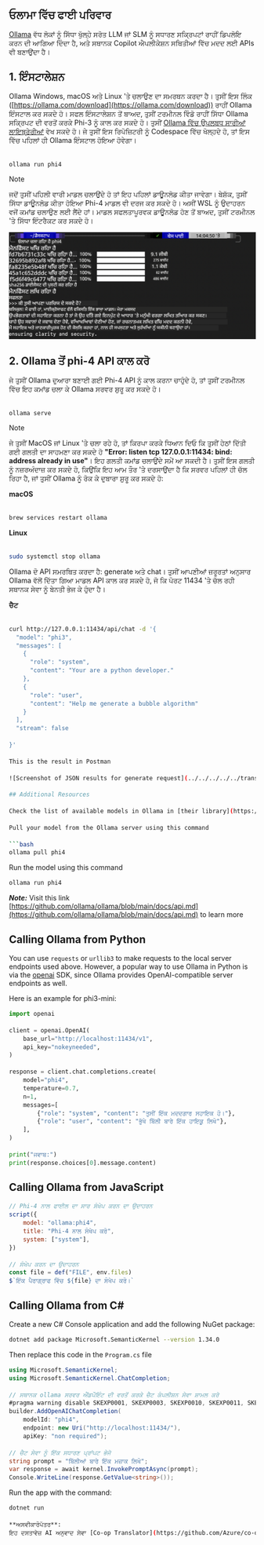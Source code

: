 <!--
CO_OP_TRANSLATOR_METADATA:
{
  "original_hash": "0b38834693bb497f96bf53f0d941f9a1",
  "translation_date": "2025-07-16T19:15:04+00:00",
  "source_file": "md/01.Introduction/02/04.Ollama.md",
  "language_code": "pa"
}
-->
## ਓਲਾਮਾ ਵਿੱਚ ਫਾਈ ਪਰਿਵਾਰ

[Ollama](https://ollama.com) ਵੱਧ ਲੋਕਾਂ ਨੂੰ ਸਿੱਧਾ ਖੁੱਲ੍ਹੇ ਸਰੋਤ LLM ਜਾਂ SLM ਨੂੰ ਸਧਾਰਣ ਸਕ੍ਰਿਪਟਾਂ ਰਾਹੀਂ ਡਿਪਲੋਇ ਕਰਨ ਦੀ ਆਗਿਆ ਦਿੰਦਾ ਹੈ, ਅਤੇ ਸਥਾਨਕ Copilot ਐਪਲੀਕੇਸ਼ਨ ਸਥਿਤੀਆਂ ਵਿੱਚ ਮਦਦ ਲਈ APIs ਵੀ ਬਣਾਉਂਦਾ ਹੈ।

## **1. ਇੰਸਟਾਲੇਸ਼ਨ**

Ollama Windows, macOS ਅਤੇ Linux 'ਤੇ ਚਲਾਉਣ ਦਾ ਸਮਰਥਨ ਕਰਦਾ ਹੈ। ਤੁਸੀਂ ਇਸ ਲਿੰਕ ([https://ollama.com/download](https://ollama.com/download)) ਰਾਹੀਂ Ollama ਇੰਸਟਾਲ ਕਰ ਸਕਦੇ ਹੋ। ਸਫਲ ਇੰਸਟਾਲੇਸ਼ਨ ਤੋਂ ਬਾਅਦ, ਤੁਸੀਂ ਟਰਮੀਨਲ ਵਿੰਡੋ ਰਾਹੀਂ ਸਿੱਧਾ Ollama ਸਕ੍ਰਿਪਟ ਦੀ ਵਰਤੋਂ ਕਰਕੇ Phi-3 ਨੂੰ ਕਾਲ ਕਰ ਸਕਦੇ ਹੋ। ਤੁਸੀਂ [Ollama ਵਿੱਚ ਉਪਲਬਧ ਸਾਰੀਆਂ ਲਾਇਬ੍ਰੇਰੀਆਂ](https://ollama.com/library) ਵੇਖ ਸਕਦੇ ਹੋ। ਜੇ ਤੁਸੀਂ ਇਸ ਰਿਪੋਜ਼ਿਟਰੀ ਨੂੰ Codespace ਵਿੱਚ ਖੋਲ੍ਹਦੇ ਹੋ, ਤਾਂ ਇਸ ਵਿੱਚ ਪਹਿਲਾਂ ਹੀ Ollama ਇੰਸਟਾਲ ਹੋਇਆ ਹੋਵੇਗਾ।

```bash

ollama run phi4

```

> [!NOTE]
> ਜਦੋਂ ਤੁਸੀਂ ਪਹਿਲੀ ਵਾਰੀ ਮਾਡਲ ਚਲਾਉਂਦੇ ਹੋ ਤਾਂ ਇਹ ਪਹਿਲਾਂ ਡਾਊਨਲੋਡ ਕੀਤਾ ਜਾਵੇਗਾ। ਬੇਸ਼ੱਕ, ਤੁਸੀਂ ਸਿੱਧਾ ਡਾਊਨਲੋਡ ਕੀਤਾ ਹੋਇਆ Phi-4 ਮਾਡਲ ਵੀ ਦਰਜ ਕਰ ਸਕਦੇ ਹੋ। ਅਸੀਂ WSL ਨੂੰ ਉਦਾਹਰਨ ਵਜੋਂ ਕਮਾਂਡ ਚਲਾਉਣ ਲਈ ਲੈਂਦੇ ਹਾਂ। ਮਾਡਲ ਸਫਲਤਾਪੂਰਵਕ ਡਾਊਨਲੋਡ ਹੋਣ ਤੋਂ ਬਾਅਦ, ਤੁਸੀਂ ਟਰਮੀਨਲ 'ਤੇ ਸਿੱਧਾ ਇੰਟਰੈਕਟ ਕਰ ਸਕਦੇ ਹੋ।

![run](../../../../../translated_images/ollama_run.e9755172b162b381359f8dc8ad0eb1499e13266d833afaf29c47e928d6d7abc5.pa.png)

## **2. Ollama ਤੋਂ phi-4 API ਕਾਲ ਕਰੋ**

ਜੇ ਤੁਸੀਂ Ollama ਦੁਆਰਾ ਬਣਾਈ ਗਈ Phi-4 API ਨੂੰ ਕਾਲ ਕਰਨਾ ਚਾਹੁੰਦੇ ਹੋ, ਤਾਂ ਤੁਸੀਂ ਟਰਮੀਨਲ ਵਿੱਚ ਇਹ ਕਮਾਂਡ ਚਲਾ ਕੇ Ollama ਸਰਵਰ ਸ਼ੁਰੂ ਕਰ ਸਕਦੇ ਹੋ।

```bash

ollama serve

```

> [!NOTE]
> ਜੇ ਤੁਸੀਂ MacOS ਜਾਂ Linux 'ਤੇ ਚਲਾ ਰਹੇ ਹੋ, ਤਾਂ ਕਿਰਪਾ ਕਰਕੇ ਧਿਆਨ ਦਿਓ ਕਿ ਤੁਸੀਂ ਹੇਠਾਂ ਦਿੱਤੀ ਗਈ ਗਲਤੀ ਦਾ ਸਾਹਮਣਾ ਕਰ ਸਕਦੇ ਹੋ **"Error: listen tcp 127.0.0.1:11434: bind: address already in use"**। ਇਹ ਗਲਤੀ ਕਮਾਂਡ ਚਲਾਉਂਦੇ ਸਮੇਂ ਆ ਸਕਦੀ ਹੈ। ਤੁਸੀਂ ਇਸ ਗਲਤੀ ਨੂੰ ਨਜ਼ਰਅੰਦਾਜ਼ ਕਰ ਸਕਦੇ ਹੋ, ਕਿਉਂਕਿ ਇਹ ਆਮ ਤੌਰ 'ਤੇ ਦਰਸਾਉਂਦਾ ਹੈ ਕਿ ਸਰਵਰ ਪਹਿਲਾਂ ਹੀ ਚੱਲ ਰਿਹਾ ਹੈ, ਜਾਂ ਤੁਸੀਂ Ollama ਨੂੰ ਰੋਕ ਕੇ ਦੁਬਾਰਾ ਸ਼ੁਰੂ ਕਰ ਸਕਦੇ ਹੋ:

**macOS**

```bash

brew services restart ollama

```

**Linux**

```bash

sudo systemctl stop ollama

```

Ollama ਦੋ API ਸਮਰਥਿਤ ਕਰਦਾ ਹੈ: generate ਅਤੇ chat। ਤੁਸੀਂ ਆਪਣੀਆਂ ਜ਼ਰੂਰਤਾਂ ਅਨੁਸਾਰ Ollama ਵੱਲੋਂ ਦਿੱਤਾ ਗਿਆ ਮਾਡਲ API ਕਾਲ ਕਰ ਸਕਦੇ ਹੋ, ਜੋ ਕਿ ਪੋਰਟ 11434 'ਤੇ ਚੱਲ ਰਹੀ ਸਥਾਨਕ ਸੇਵਾ ਨੂੰ ਬੇਨਤੀ ਭੇਜ ਕੇ ਹੁੰਦਾ ਹੈ।

**ਚੈਟ**

```bash

curl http://127.0.0.1:11434/api/chat -d '{
  "model": "phi3",
  "messages": [
    {
      "role": "system",
      "content": "Your are a python developer."
    },
    {
      "role": "user",
      "content": "Help me generate a bubble algorithm"
    }
  ],
  "stream": false
  
}'

This is the result in Postman

![Screenshot of JSON results for generate request](../../../../../translated_images/ollama_gen.bda5d4e715366cc9c1cae2956e30bfd55b07b22ca782ef69e680100a9a1fd563.pa.png)

## Additional Resources

Check the list of available models in Ollama in [their library](https://ollama.com/library).

Pull your model from the Ollama server using this command

```bash
ollama pull phi4
```

Run the model using this command

```bash
ollama run phi4
```

***Note:*** Visit this link [https://github.com/ollama/ollama/blob/main/docs/api.md](https://github.com/ollama/ollama/blob/main/docs/api.md) to learn more

## Calling Ollama from Python

You can use `requests` or `urllib3` to make requests to the local server endpoints used above. However, a popular way to use Ollama in Python is via the [openai](https://pypi.org/project/openai/) SDK, since Ollama provides OpenAI-compatible server endpoints as well.

Here is an example for phi3-mini:

```python
import openai

client = openai.OpenAI(
    base_url="http://localhost:11434/v1",
    api_key="nokeyneeded",
)

response = client.chat.completions.create(
    model="phi4",
    temperature=0.7,
    n=1,
    messages=[
        {"role": "system", "content": "ਤੁਸੀਂ ਇੱਕ ਮਦਦਗਾਰ ਸਹਾਇਕ ਹੋ।"},
        {"role": "user", "content": "ਭੁੱਖੇ ਬਿੱਲੀ ਬਾਰੇ ਇੱਕ ਹਾਇਕੂ ਲਿਖੋ"},
    ],
)

print("ਜਵਾਬ:")
print(response.choices[0].message.content)
```

## Calling Ollama from JavaScript 

```javascript
// Phi-4 ਨਾਲ ਫਾਈਲ ਦਾ ਸਾਰ ਸੰਖੇਪ ਕਰਨ ਦਾ ਉਦਾਹਰਨ
script({
    model: "ollama:phi4",
    title: "Phi-4 ਨਾਲ ਸੰਖੇਪ ਕਰੋ",
    system: ["system"],
})

// ਸੰਖੇਪ ਕਰਨ ਦਾ ਉਦਾਹਰਨ
const file = def("FILE", env.files)
$`ਇੱਕ ਪੈਰਾਗ੍ਰਾਫ ਵਿੱਚ ${file} ਦਾ ਸੰਖੇਪ ਕਰੋ।`
```

## Calling Ollama from C#

Create a new C# Console application and add the following NuGet package:

```bash
dotnet add package Microsoft.SemanticKernel --version 1.34.0
```

Then replace this code in the `Program.cs` file

```csharp
using Microsoft.SemanticKernel;
using Microsoft.SemanticKernel.ChatCompletion;

// ਸਥਾਨਕ ollama ਸਰਵਰ ਐਂਡਪੌਇੰਟ ਦੀ ਵਰਤੋਂ ਕਰਕੇ ਚੈਟ ਕੰਪਲੀਸ਼ਨ ਸੇਵਾ ਸ਼ਾਮਲ ਕਰੋ
#pragma warning disable SKEXP0001, SKEXP0003, SKEXP0010, SKEXP0011, SKEXP0050, SKEXP0052
builder.AddOpenAIChatCompletion(
    modelId: "phi4",
    endpoint: new Uri("http://localhost:11434/"),
    apiKey: "non required");

// ਚੈਟ ਸੇਵਾ ਨੂੰ ਇੱਕ ਸਧਾਰਣ ਪ੍ਰਾਂਪਟ ਭੇਜੋ
string prompt = "ਬਿੱਲੀਆਂ ਬਾਰੇ ਇੱਕ ਮਜ਼ਾਕ ਲਿਖੋ";
var response = await kernel.InvokePromptAsync(prompt);
Console.WriteLine(response.GetValue<string>());
```

Run the app with the command:

```bash
dotnet run

**ਅਸਵੀਕਾਰੋਪੱਤਰ**:  
ਇਹ ਦਸਤਾਵੇਜ਼ AI ਅਨੁਵਾਦ ਸੇਵਾ [Co-op Translator](https://github.com/Azure/co-op-translator) ਦੀ ਵਰਤੋਂ ਕਰਕੇ ਅਨੁਵਾਦਿਤ ਕੀਤਾ ਗਿਆ ਹੈ। ਜਦੋਂ ਕਿ ਅਸੀਂ ਸਹੀਤਾ ਲਈ ਕੋਸ਼ਿਸ਼ ਕਰਦੇ ਹਾਂ, ਕਿਰਪਾ ਕਰਕੇ ਧਿਆਨ ਰੱਖੋ ਕਿ ਸਵੈਚਾਲਿਤ ਅਨੁਵਾਦਾਂ ਵਿੱਚ ਗਲਤੀਆਂ ਜਾਂ ਅਸਮਰਥਤਾਵਾਂ ਹੋ ਸਕਦੀਆਂ ਹਨ। ਮੂਲ ਦਸਤਾਵੇਜ਼ ਆਪਣੀ ਮੂਲ ਭਾਸ਼ਾ ਵਿੱਚ ਪ੍ਰਮਾਣਿਕ ਸਰੋਤ ਮੰਨਿਆ ਜਾਣਾ ਚਾਹੀਦਾ ਹੈ। ਮਹੱਤਵਪੂਰਨ ਜਾਣਕਾਰੀ ਲਈ, ਪੇਸ਼ੇਵਰ ਮਨੁੱਖੀ ਅਨੁਵਾਦ ਦੀ ਸਿਫਾਰਸ਼ ਕੀਤੀ ਜਾਂਦੀ ਹੈ। ਇਸ ਅਨੁਵਾਦ ਦੀ ਵਰਤੋਂ ਤੋਂ ਉਤਪੰਨ ਕਿਸੇ ਵੀ ਗਲਤਫਹਿਮੀ ਜਾਂ ਗਲਤ ਵਿਆਖਿਆ ਲਈ ਅਸੀਂ ਜ਼ਿੰਮੇਵਾਰ ਨਹੀਂ ਹਾਂ।